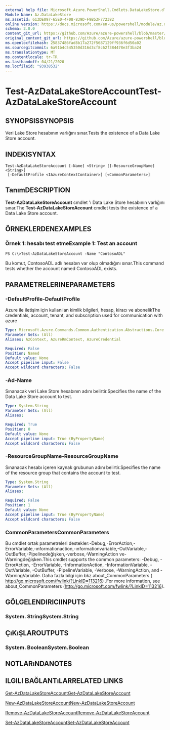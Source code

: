 ```yaml
---
external help file: Microsoft.Azure.PowerShell.Cmdlets.DataLakeStore.dll-Help.xml
Module Name: Az.DataLakeStore
ms.assetid: 613DE097-65E0-4F08-839D-F9B53F772382
online version: https://docs.microsoft.com/en-us/powershell/module/az.datalakestore/test-azdatalakestoreaccount
schema: 2.0.0
content_git_url: https://github.com/Azure/azure-powershell/blob/master/src/DataLakeStore/DataLakeStore/help/Test-AzDataLakeStoreAccount.md
original_content_git_url: https://github.com/Azure/azure-powershell/blob/master/src/DataLakeStore/DataLakeStore/help/Test-AzDataLakeStoreAccount.md
ms.openlocfilehash: 25837486fad8b17a272f5687129ff936f6d50a02
ms.sourcegitcommit: 6a91b4c545350d316d3cf8c62f384478e3f3ba24
ms.translationtype: MT
ms.contentlocale: tr-TR
ms.lasthandoff: 04/21/2020
ms.locfileid: "93938532"
---
```

# <span data-ttu-id="968e3-101">Test-AzDataLakeStoreAccount</span><span class="sxs-lookup"><span data-stu-id="968e3-101">Test-AzDataLakeStoreAccount</span></span>

## <span data-ttu-id="968e3-102">SYNOPSIS</span><span class="sxs-lookup"><span data-stu-id="968e3-102">SYNOPSIS</span></span>
<span data-ttu-id="968e3-103">Veri Lake Store hesabının varlığını sınar.</span><span class="sxs-lookup"><span data-stu-id="968e3-103">Tests the existence of a Data Lake Store account.</span></span>

## <span data-ttu-id="968e3-104">INDEKI</span><span class="sxs-lookup"><span data-stu-id="968e3-104">SYNTAX</span></span>

```
Test-AzDataLakeStoreAccount [-Name] <String> [[-ResourceGroupName] <String>]
 [-DefaultProfile <IAzureContextContainer>] [<CommonParameters>]
```

## <span data-ttu-id="968e3-105">Tanım</span><span class="sxs-lookup"><span data-stu-id="968e3-105">DESCRIPTION</span></span>
<span data-ttu-id="968e3-106">**Test-AzDataLakeStoreAccount** cmdlet 'ı Data Lake Store hesabının varlığını sınar.</span><span class="sxs-lookup"><span data-stu-id="968e3-106">The **Test-AzDataLakeStoreAccount** cmdlet tests the existence of a Data Lake Store account.</span></span>

## <span data-ttu-id="968e3-107">ÖRNEKLERDEN</span><span class="sxs-lookup"><span data-stu-id="968e3-107">EXAMPLES</span></span>

### <span data-ttu-id="968e3-108">Örnek 1: hesabı test etme</span><span class="sxs-lookup"><span data-stu-id="968e3-108">Example 1: Test an account</span></span>
```
PS C:\>Test-AzDataLakeStoreAccount -Name "ContosoADL"
```

<span data-ttu-id="968e3-109">Bu komut, ContosoADL adlı hesabın var olup olmadığını sınar.</span><span class="sxs-lookup"><span data-stu-id="968e3-109">This command tests whether the account named ContosoADL exists.</span></span>

## <span data-ttu-id="968e3-110">PARAMETRELERINE</span><span class="sxs-lookup"><span data-stu-id="968e3-110">PARAMETERS</span></span>

### <span data-ttu-id="968e3-111">-DefaultProfile</span><span class="sxs-lookup"><span data-stu-id="968e3-111">-DefaultProfile</span></span>
<span data-ttu-id="968e3-112">Azure ile iletişim için kullanılan kimlik bilgileri, hesap, kiracı ve abonelik</span><span class="sxs-lookup"><span data-stu-id="968e3-112">The credentials, account, tenant, and subscription used for communication with azure</span></span>

```yaml
Type: Microsoft.Azure.Commands.Common.Authentication.Abstractions.Core.IAzureContextContainer
Parameter Sets: (All)
Aliases: AzContext, AzureRmContext, AzureCredential

Required: False
Position: Named
Default value: None
Accept pipeline input: False
Accept wildcard characters: False
```

### <span data-ttu-id="968e3-113">-Ad</span><span class="sxs-lookup"><span data-stu-id="968e3-113">-Name</span></span>
<span data-ttu-id="968e3-114">Sınanacak veri Lake Store hesabının adını belirtir.</span><span class="sxs-lookup"><span data-stu-id="968e3-114">Specifies the name of the Data Lake Store account to test.</span></span>

```yaml
Type: System.String
Parameter Sets: (All)
Aliases:

Required: True
Position: 0
Default value: None
Accept pipeline input: True (ByPropertyName)
Accept wildcard characters: False
```

### <span data-ttu-id="968e3-115">-ResourceGroupName</span><span class="sxs-lookup"><span data-stu-id="968e3-115">-ResourceGroupName</span></span>
<span data-ttu-id="968e3-116">Sınanacak hesabı içeren kaynak grubunun adını belirtir.</span><span class="sxs-lookup"><span data-stu-id="968e3-116">Specifies the name of the resource group that contains the account to test.</span></span>

```yaml
Type: System.String
Parameter Sets: (All)
Aliases:

Required: False
Position: 1
Default value: None
Accept pipeline input: True (ByPropertyName)
Accept wildcard characters: False
```

### <span data-ttu-id="968e3-117">CommonParameters</span><span class="sxs-lookup"><span data-stu-id="968e3-117">CommonParameters</span></span>
<span data-ttu-id="968e3-118">Bu cmdlet ortak parametreleri destekler:-Debug,-ErrorAction,-ErrorVariable,-ınformationaction,-ınformationvariable,-OutVariable,-OutBuffer,-Pipelinedeğişken,-verbose,-WarningAction ve-Warningdeğişken.</span><span class="sxs-lookup"><span data-stu-id="968e3-118">This cmdlet supports the common parameters: -Debug, -ErrorAction, -ErrorVariable, -InformationAction, -InformationVariable, -OutVariable, -OutBuffer, -PipelineVariable, -Verbose, -WarningAction, and -WarningVariable.</span></span> <span data-ttu-id="968e3-119">Daha fazla bilgi için bkz about_CommonParameters ( http://go.microsoft.com/fwlink/?LinkID=113216) .</span><span class="sxs-lookup"><span data-stu-id="968e3-119">For more information, see about_CommonParameters (http://go.microsoft.com/fwlink/?LinkID=113216).</span></span>

## <span data-ttu-id="968e3-120">GÖLGELENDIRICI</span><span class="sxs-lookup"><span data-stu-id="968e3-120">INPUTS</span></span>

### <span data-ttu-id="968e3-121">System. String</span><span class="sxs-lookup"><span data-stu-id="968e3-121">System.String</span></span>

## <span data-ttu-id="968e3-122">ÇıKıŞLAR</span><span class="sxs-lookup"><span data-stu-id="968e3-122">OUTPUTS</span></span>

### <span data-ttu-id="968e3-123">System. Boolean</span><span class="sxs-lookup"><span data-stu-id="968e3-123">System.Boolean</span></span>

## <span data-ttu-id="968e3-124">NOTLARıNDA</span><span class="sxs-lookup"><span data-stu-id="968e3-124">NOTES</span></span>

## <span data-ttu-id="968e3-125">ILGILI BAĞLANTıLAR</span><span class="sxs-lookup"><span data-stu-id="968e3-125">RELATED LINKS</span></span>

[<span data-ttu-id="968e3-126">Get-AzDataLakeStoreAccount</span><span class="sxs-lookup"><span data-stu-id="968e3-126">Get-AzDataLakeStoreAccount</span></span>](./Get-AzDataLakeStoreAccount.md)

[<span data-ttu-id="968e3-127">New-AzDataLakeStoreAccount</span><span class="sxs-lookup"><span data-stu-id="968e3-127">New-AzDataLakeStoreAccount</span></span>](./New-AzDataLakeStoreAccount.md)

[<span data-ttu-id="968e3-128">Remove-AzDataLakeStoreAccount</span><span class="sxs-lookup"><span data-stu-id="968e3-128">Remove-AzDataLakeStoreAccount</span></span>](./Remove-AzDataLakeStoreAccount.md)

[<span data-ttu-id="968e3-129">Set-AzDataLakeStoreAccount</span><span class="sxs-lookup"><span data-stu-id="968e3-129">Set-AzDataLakeStoreAccount</span></span>](./Set-AzDataLakeStoreAccount.md)


